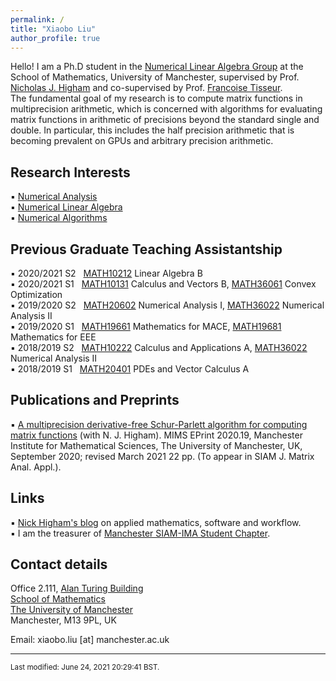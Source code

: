 ```yaml
---
permalink: /
title: "Xiaobo Liu"
author_profile: true
---
```

Hello! I am a Ph.D student in the [Numerical Linear Algebra Group](https://nla-group.org/) at the School of Mathematics, University of Manchester, supervised by Prof. [Nicholas J. Higham](http://www.maths.manchester.ac.uk/~higham/index.php) and co-supervised by Prof. [Francoise Tisseur](http://www.maths.manchester.ac.uk/~ftisseur/).  
The fundamental goal of my research is to compute matrix functions in multiprecision arithmetic, which is concerned with algorithms for evaluating matrix functions in arithmetic of precisions beyond the standard single and double. In particular, this includes the half precision arithmetic that is becoming prevalent on GPUs and arbitrary precision arithmetic.

## Research Interests
▪ [Numerical Analysis](https://www.maths.manchester.ac.uk/research/themes/numerical-analysis-and-scientific-computing/)  
▪ [Numerical Linear Algebra](https://www.maths.manchester.ac.uk/research/expertise/numerical-linear-algebra/)  
▪ [Numerical Algorithms](https://nhigham.com/2016/03/29/the-top-10-algorithms-in-applied-mathematics/)

## Previous Graduate Teaching Assistantship
▪ 2020/2021 S2 &nbsp; [MATH10212](https://www.maths.manchester.ac.uk/student-intranet/my-study/undergraduate/course-requirements/?unitcode=MATH10212) Linear Algebra B   
▪ 2020/2021 S1 &nbsp; [MATH10131](https://www.maths.manchester.ac.uk/student-intranet/my-study/undergraduate/course-requirements/?unitcode=MATH10131) Calculus and Vectors B, [MATH36061](https://www.maths.manchester.ac.uk/student-intranet/my-study/undergraduate/course-requirements/?unitcode=MATH36061) Convex Optimization   
▪ 2019/2020 S2 &nbsp; [MATH20602](https://www.maths.manchester.ac.uk/student-intranet/my-study/undergraduate/course-requirements/?unitcode=MATH20602) Numerical Analysis I, [MATH36022](https://www.maths.manchester.ac.uk/student-intranet/my-study/undergraduate/course-requirements/?unitcode=MATH36022) Numerical Analysis II   
▪ 2019/2020 S1 &nbsp; [MATH19661](https://www.maths.manchester.ac.uk/student-intranet/my-study/undergraduate/course-requirements/?unitcode=MATH19661) Mathematics for MACE, [MATH19681](https://www.maths.manchester.ac.uk/student-intranet/my-study/undergraduate/course-requirements/?unitcode=MATH19681) Mathematics for EEE   
▪ 2018/2019 S2 &nbsp; [MATH10222](https://www.maths.manchester.ac.uk/student-intranet/my-study/undergraduate/course-requirements/?unitcode=MATH10222) Calculus and Applications A, [MATH36022](https://www.maths.manchester.ac.uk/student-intranet/my-study/undergraduate/course-requirements/?unitcode=MATH36022) Numerical Analysis II   
▪ 2018/2019 S1 &nbsp; [MATH20401](https://www.maths.manchester.ac.uk/student-intranet/my-study/undergraduate/course-requirements/?unitcode=MATH20401) PDEs and Vector Calculus A

## Publications and Preprints 
▪ [A multiprecision derivative-free Schur-Parlett algorithm for computing matrix functions](http://eprints.maths.manchester.ac.uk/2781/) (with N. J. Higham). MIMS EPrint 2020.19, Manchester Institute for Mathematical Sciences, The University of Manchester, UK, September 2020; revised March 2021 22 pp. (To appear in SIAM J. Matrix Anal. Appl.).

## Links
▪ [Nick Higham's blog](https://nhigham.com/) on applied mathematics, software and workflow.   
▪ I am the treasurer of [Manchester SIAM-IMA Student Chapter](https://www.maths.manchester.ac.uk/~siam/).  

## Contact details
Office 2.111, [Alan Turing Building](http://www.maths.manchester.ac.uk/our-research/facilities/infrastructure/)  
[School of Mathematics](http://www.maths.manchester.ac.uk/)  
[The University of Manchester](https://www.manchester.ac.uk/)  
Manchester, M13 9PL, UK  

Email: xiaobo.liu [at] manchester.ac.uk   
_______________________________________________________________________________________________________________________________________________    
<sub> Last modified: June 24, 2021 20:29:41 BST. </sub>
